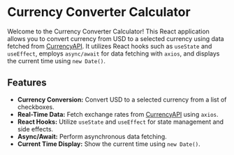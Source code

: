 # Currency Converter Calculator

Welcome to the Currency Converter Calculator! This React application allows you to convert currency from USD to a selected currency using data fetched from [CurrencyAPI](https://currencyapi.com). It utilizes React hooks such as `useState` and `useEffect`, employs `async/await` for data fetching with `axios`, and displays the current time using `new Date()`.

## Features

- **Currency Conversion:** Convert USD to a selected currency from a list of checkboxes.
- **Real-Time Data:** Fetch exchange rates from [CurrencyAPI](https://currencyapi.com) using `axios`.
- **React Hooks:** Utilize `useState` and `useEffect` for state management and side effects.
- **Async/Await:** Perform asynchronous data fetching.
- **Current Time Display:** Show the current time using `new Date()`.